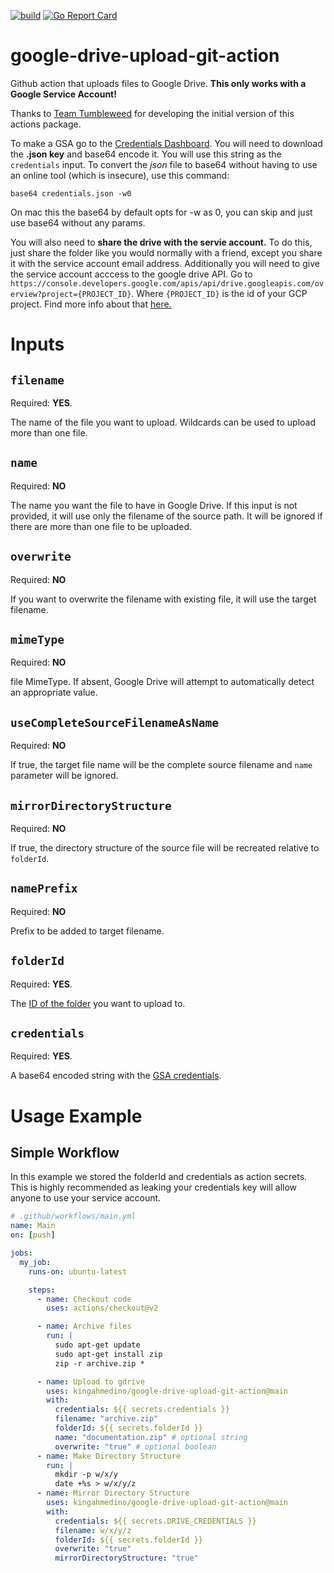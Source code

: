 [![build](https://github.com/kingahmedino/google-drive-upload-git-action/actions/workflows/ci.yaml/badge.svg?branch=main)](https://github.com/kingahmedino/google-drive-upload-git-action/actions)
[![Go Report Card](https://goreportcard.com/badge/github.com/adityak74/google-drive-upload-git-action)](https://goreportcard.com/report/github.com/adityak74/google-drive-upload-git-action)

# google-drive-upload-git-action

Github action that uploads files to Google Drive.
**This only works with a Google Service Account!**

Thanks to [Team Tumbleweed](https://github.com/team-tumbleweed) for developing the initial version of this actions package.

To make a GSA go to the [Credentials Dashboard](https://console.cloud.google.com/apis/credentials). You will need to download the **.json key** and base64 encode it. You will use this string as the `credentials` input. To convert the _json_ file to base64 without having to use an online tool (which is insecure), use this command:

`base64 credentials.json -w0`

On mac this the base64 by default opts for -w as 0, you can skip and just use base64 without any params.

You will also need to **share the drive with the servie account.** To do this, just share the folder like you would normally with a friend, except you share it with the service account email address. Additionally you will need to give the service account acccess to the google drive API.
Go to `https://console.developers.google.com/apis/api/drive.googleapis.com/overview?project={PROJECT_ID}`. Where `{PROJECT_ID}` is the id of your GCP project. Find more info about that [here.](https://support.google.com/googleapi/answer/7014113?hl=en)

# Inputs

## `filename`

Required: **YES**.

The name of the file you want to upload. Wildcards can be used to upload more than one file.

## `name`

Required: **NO**

The name you want the file to have in Google Drive. If this input is not provided, it will use only the filename of the source path. It will be ignored if there are more than one file to be uploaded.

## `overwrite`

Required: **NO**

If you want to overwrite the filename with existing file, it will use the target filename.

## `mimeType`

Required: **NO**

file MimeType. If absent, Google Drive will attempt to automatically detect an appropriate value.

## `useCompleteSourceFilenameAsName`

Required: **NO**

If true, the target file name will be the complete source filename and `name` parameter will be ignored.

## `mirrorDirectoryStructure`

Required: **NO**

If true, the directory structure of the source file will be recreated relative to `folderId`.

## `namePrefix`

Required: **NO**

Prefix to be added to target filename.

## `folderId`

Required: **YES**.

The [ID of the folder](https://ploi.io/documentation/database/where-do-i-get-google-drive-folder-id) you want to upload to.

## `credentials`

Required: **YES**.

A base64 encoded string with the [GSA credentials](https://stackoverflow.com/questions/46287267/how-can-i-get-the-file-service-account-json-for-google-translate-api/46290808).

# Usage Example

## Simple Workflow

In this example we stored the folderId and credentials as action secrets. This is highly recommended as leaking your credentials key will allow anyone to use your service account.

```yaml
# .github/workflows/main.yml
name: Main
on: [push]

jobs:
  my_job:
    runs-on: ubuntu-latest

    steps:
      - name: Checkout code
        uses: actions/checkout@v2

      - name: Archive files
        run: |
          sudo apt-get update
          sudo apt-get install zip
          zip -r archive.zip *

      - name: Upload to gdrive
        uses: kingahmedino/google-drive-upload-git-action@main
        with:
          credentials: ${{ secrets.credentials }}
          filename: "archive.zip"
          folderId: ${{ secrets.folderId }}
          name: "documentation.zip" # optional string
          overwrite: "true" # optional boolean
      - name: Make Directory Structure
        run: |
          mkdir -p w/x/y
          date +%s > w/x/y/z
      - name: Mirror Directory Structure
        uses: kingahmedino/google-drive-upload-git-action@main
        with:
          credentials: ${{ secrets.DRIVE_CREDENTIALS }}
          filename: w/x/y/z
          folderId: ${{ secrets.folderId }}
          overwrite: "true"
          mirrorDirectoryStructure: "true"
```
